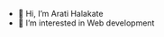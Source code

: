 - 👋 Hi, I’m Arati Halakate
- 👀 I’m interested in Web development


<!---
Arati711/Arati711 is a ✨ special ✨ repository because its `README.md` (this file) appears on your GitHub profile.
You can click the Preview link to take a look at your changes.
--->
